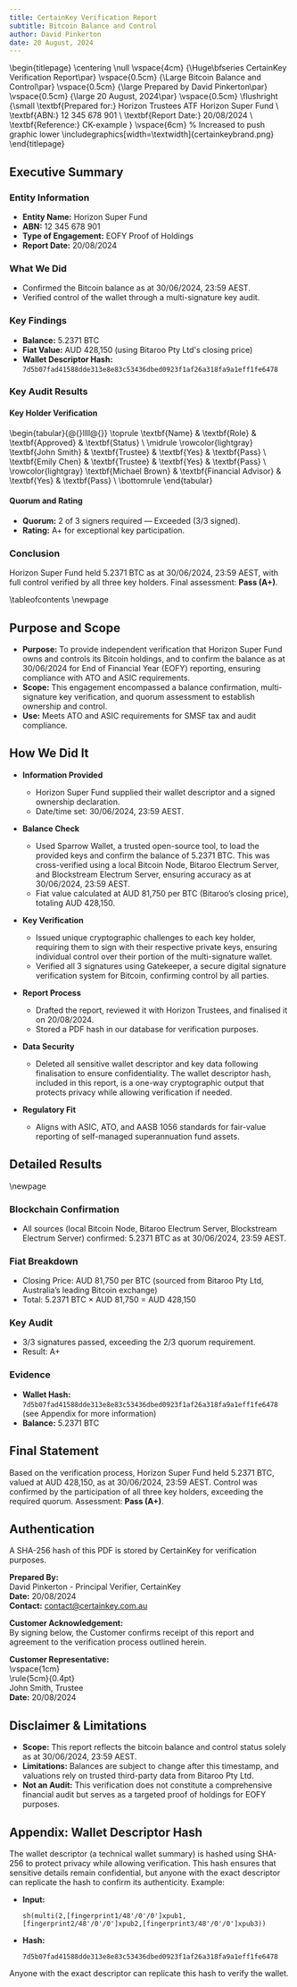 ```yaml
---
title: CertainKey Verification Report
subtitle: Bitcoin Balance and Control
author: David Pinkerton
date: 20 August, 2024
---
```


\begin{titlepage}
\centering
\null
\vspace{4cm}
{\Huge\bfseries CertainKey Verification Report\par}
\vspace{0.5cm}
{\Large Bitcoin Balance and Control\par}
\vspace{0.5cm}
{\large Prepared by David Pinkerton\par}
\vspace{0.5cm}
{\large 20 August, 2024\par}
\vspace{0.5cm}
\flushright
{\small
\textbf{Prepared for:} Horizon Trustees ATF Horizon Super Fund \\
\textbf{ABN:} 12 345 678 901 \\
\textbf{Report Date:} 20/08/2024 \\
\textbf{Reference:} CK-example
}
\vspace{6cm} % Increased to push graphic lower
\includegraphics[width=\textwidth]{certainkeybrand.png}
\end{titlepage}

## Executive Summary

### Entity Information

- **Entity Name:** Horizon Super Fund
- **ABN:** 12 345 678 901
- **Type of Engagement:** EOFY Proof of Holdings
- **Report Date:** 20/08/2024

### What We Did

- Confirmed the Bitcoin balance as at 30/06/2024, 23:59 AEST.
- Verified control of the wallet through a multi-signature key audit.

### Key Findings

- **Balance:** 5.2371 BTC
- **Fiat Value:** AUD 428,150 (using Bitaroo Pty Ltd's closing price)
- **Wallet Descriptor Hash:**  
  `7d5b07fad41588dde313e8e83c53436dbed0923f1af26a318fa9a1eff1fe6478`

### Key Audit Results

#### Key Holder Verification

\begin{tabular}{@{}llll@{}}
\toprule
\textbf{Name} & \textbf{Role} & \textbf{Approved} & \textbf{Status} \\
\midrule
\rowcolor{lightgray} \textbf{John Smith} & \textbf{Trustee} & \textbf{Yes} & \textbf{Pass} \\
\textbf{Emily Chen} & \textbf{Trustee} & \textbf{Yes} & \textbf{Pass} \\
\rowcolor{lightgray} \textbf{Michael Brown} & \textbf{Financial Advisor} & \textbf{Yes} & \textbf{Pass} \\
\bottomrule
\end{tabular}

#### Quorum and Rating

- **Quorum:** 2 of 3 signers required — Exceeded (3/3 signed).
- **Rating:** A+ for exceptional key participation.

### Conclusion

Horizon Super Fund held 5.2371 BTC as at 30/06/2024, 23:59 AEST, with full control verified by all three key holders. Final assessment: **Pass (A+)**.

\tableofcontents
\newpage

## Purpose and Scope

- **Purpose:** To provide independent verification that Horizon Super Fund owns and controls its Bitcoin holdings, and to confirm the balance as at 30/06/2024 for End of Financial Year (EOFY) reporting, ensuring compliance with ATO and ASIC requirements.
- **Scope:** This engagement encompassed a balance confirmation, multi-signature key verification, and quorum assessment to establish ownership and control.
- **Use:** Meets ATO and ASIC requirements for SMSF tax and audit compliance.

## How We Did It

- **Information Provided**

  - Horizon Super Fund supplied their wallet descriptor and a signed ownership declaration.
  - Date/time set: 30/06/2024, 23:59 AEST.

- **Balance Check**

  - Used Sparrow Wallet, a trusted open-source tool, to load the provided keys and confirm the balance of 5.2371 BTC. This was cross-verified using a local Bitcoin Node, Bitaroo Electrum Server, and Blockstream Electrum Server, ensuring accuracy as at 30/06/2024, 23:59 AEST.
  - Fiat value calculated at AUD 81,750 per BTC (Bitaroo’s closing price), totaling AUD 428,150.

- **Key Verification**

  - Issued unique cryptographic challenges to each key holder, requiring them to sign with their respective private keys, ensuring individual control over their portion of the multi-signature wallet.
  - Verified all 3 signatures using Gatekeeper, a secure digital signature verification system for Bitcoin, confirming control by all parties.

- **Report Process**

  - Drafted the report, reviewed it with Horizon Trustees, and finalised it on 20/08/2024.
  - Stored a PDF hash in our database for verification purposes.

- **Data Security**

  - Deleted all sensitive wallet descriptor and key data following finalisation to ensure confidentiality. The wallet descriptor hash, included in this report, is a one-way cryptographic output that protects privacy while allowing verification if needed.

- **Regulatory Fit**

  - Aligns with ASIC, ATO, and AASB 1056 standards for fair-value reporting of self-managed superannuation fund assets.

## Detailed Results

\newpage

### Blockchain Confirmation

- All sources (local Bitcoin Node, Bitaroo Electrum Server, Blockstream Electrum Server) confirmed: 5.2371 BTC as at 30/06/2024, 23:59 AEST.

### Fiat Breakdown

- Closing Price: AUD 81,750 per BTC (sourced from Bitaroo Pty Ltd, Australia’s leading Bitcoin exchange)
- Total: 5.2371 BTC × AUD 81,750 = AUD 428,150

### Key Audit

- 3/3 signatures passed, exceeding the 2/3 quorum requirement.
- Result: A+

### Evidence

- **Wallet Hash:**  
  `7d5b07fad41588dde313e8e83c53436dbed0923f1af26a318fa9a1eff1fe6478`  
  (see Appendix for more information)
- **Balance:** 5.2371 BTC

## Final Statement

Based on the verification process, Horizon Super Fund held 5.2371 BTC, valued at AUD 428,150, as at 30/06/2024, 23:59 AEST. Control was confirmed by the participation of all three key holders, exceeding the required quorum. Assessment: **Pass (A+)**.

## Authentication

A SHA-256 hash of this PDF is stored by CertainKey for verification purposes.

**Prepared By:**  
David Pinkerton - Principal Verifier, CertainKey  
**Date:** 20/08/2024  
**Contact:** <contact@certainkey.com.au>

**Customer Acknowledgement:**  
By signing below, the Customer confirms receipt of this report and agreement to the verification process outlined herein.

**Customer Representative:**  
\vspace{1cm}  
\rule{5cm}{0.4pt}  
John Smith, Trustee  
**Date:** 20/08/2024

## Disclaimer & Limitations

- **Scope:** This report reflects the bitcoin balance and control status solely as at 30/06/2024, 23:59 AEST.
- **Limitations:** Balances are subject to change after this timestamp, and valuations rely on trusted third-party data from Bitaroo Pty Ltd.
- **Not an Audit:** This verification does not constitute a comprehensive financial audit but serves as a targeted proof of holdings for EOFY purposes.

## Appendix: Wallet Descriptor Hash

The wallet descriptor (a technical wallet summary) is hashed using SHA-256 to protect privacy while allowing verification. This hash ensures that sensitive details remain confidential, but anyone with the exact descriptor can replicate the hash to confirm its authenticity. Example:

- **Input:**

  ```text
  sh(multi(2,[fingerprint1/48'/0'/0']xpub1,[fingerprint2/48'/0'/0']xpub2,[fingerprint3/48'/0'/0']xpub3))
  ```

- **Hash:**

  ```text
  7d5b07fad41588dde313e8e83c53436dbed0923f1af26a318fa9a1eff1fe6478
  ```

Anyone with the exact descriptor can replicate this hash to verify the wallet.
